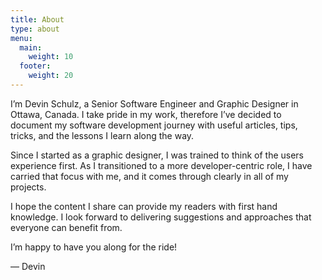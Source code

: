 ```yaml
---
title: About
type: about
menu:
  main:
    weight: 10
  footer:
    weight: 20
---
```


I’m Devin Schulz, a Senior Software Engineer and Graphic Designer in Ottawa, Canada. I take pride in my work, therefore I’ve decided to document my software development journey with useful articles, tips, tricks, and the lessons I learn along the way.

Since I started as a graphic designer, I was trained to think of the users experience first. As I transitioned to a more developer-centric role, I have carried that focus with me, and it comes through clearly in all of my projects.

I hope the content I share can provide my readers with first hand knowledge. I look forward to delivering suggestions and approaches that everyone can benefit from.

I’m happy to have you along for the ride!

— Devin

